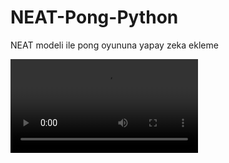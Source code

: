 # NEAT-Pong-Python
 NEAT modeli ile pong oyununa yapay zeka ekleme

![Harika Şey](video/video.webm)
